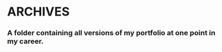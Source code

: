 <h1>ARCHIVES</h1>
<h3>A folder containing all versions of my portfolio at one point in my career.</h3>
